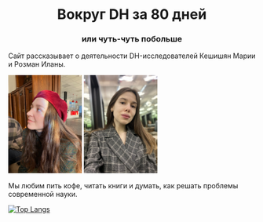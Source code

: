 <h1 align="center"> Вокруг DH за 80 дней</a></h1>
<h3 align="center"> или чуть-чуть побольше</h3>

Сайт рассказывает о деятельности DH-исследователей Кешишян Марии и Розман Иланы. 

<img src="static/images/mary.jpeg" height="200"/> <img src="static/images/lana.jpg" height="200"/> 

Мы любим пить кофе, читать книги и думать, как решать проблемы современной науки.

[![Top Langs](https://github.com/MariaKeshish/webdev.git)](https://github.com/anuraghazra/github-readme-stats)
